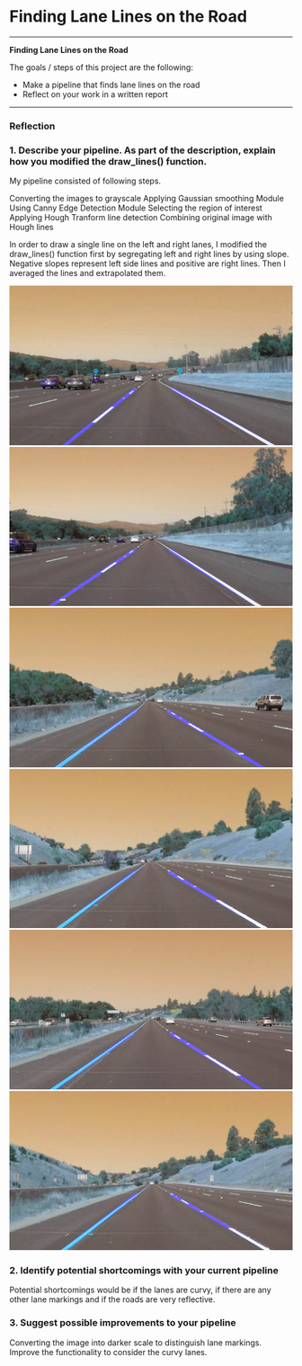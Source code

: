 # **Finding Lane Lines on the Road** 

---

**Finding Lane Lines on the Road**

The goals / steps of this project are the following:
* Make a pipeline that finds lane lines on the road
* Reflect on your work in a written report


[//]: # (Image References)

[image1]: ./test_images_output/solidWhiteCurve.jpg
[image2]: ./test_images_output/solidWhiteRight.jpg
[image3]: ./test_images_output/solidYellowCurve.jpg
[image4]: ./test_images_output/solidYellowCurve2.jpg
[image5]: ./test_images_output/solidYellowLeft.jpg
[image6]: ./test_images_output/whiteCarLaneSwitch.jpg

---

### Reflection

### 1. Describe your pipeline. As part of the description, explain how you modified the draw_lines() function.

My pipeline consisted of following steps.

Converting the images to grayscale
Applying Gaussian smoothing Module
Using Canny Edge Detection Module
Selecting the region of interest
Applying Hough Tranform line detection
Combining original image with Hough lines

In order to draw a single line on the left and right lanes, I modified the draw_lines() function first by segregating left and right lines by using slope. Negative slopes represent left side lines and positive are right lines. Then I averaged the lines and extrapolated them.

![alt text][image1]
![alt text][image2]
![alt text][image3]
![alt text][image4]
![alt text][image5]
![alt text][image6]


### 2. Identify potential shortcomings with your current pipeline


Potential shortcomings would be if the lanes are curvy, if there are any other lane markings and if the roads are very reflective.


### 3. Suggest possible improvements to your pipeline

Converting the image into darker scale to distinguish lane markings.
Improve the functionality to consider the curvy lanes.
